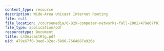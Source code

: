 ```yaml
---
content_type: resource
description: Wide-Area Unicast Internet Routing
file: null
file_location: /coursemedia/6-829-computer-networks-fall-2002/479e67f03ae682ec58867664687a926e_L4UnicastRtg.pdf
file_type: application/pdf
resourcetype: Document
title: L4UnicastRtg.pdf
uid: 479e67f0-3ae6-82ec-5886-7664687a926e
---
```

